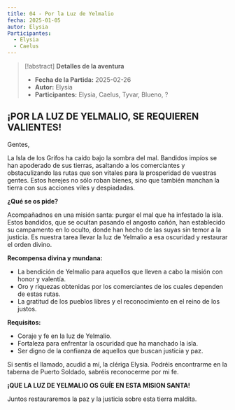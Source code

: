 ```yaml
---
title: 04 - Por la Luz de Yelmalio
fecha: 2025-01-05
autor: Elysia
Participantes:
  - Elysia
  - Caelus
---
```


>[!abstract] **Detalles de la aventura**
>  - **Fecha de la Partida:** 2025-02-26
>  - **Autor:** Elysia
>  - **Participantes:** Elysia, Caelus, Tyvar, Blueno, ?

## ¡POR LA LUZ DE YELMALIO, SE REQUIEREN VALIENTES! 

Gentes, 

La Isla de los Grifos ha caído bajo la sombra del mal. Bandidos impíos se han apoderado de sus tierras, asaltando a los comerciantes y obstaculizando las rutas que son vitales para la prosperidad de vuestras gentes. Estos herejes no sólo roban bienes, sino que también manchan la tierra con sus acciones viles y despiadadas. 

**¿Qué se os pide?** 

Acompañadnos en una misión santa: purgar el mal que ha infestado la isla. Estos bandidos, que se ocultan pasando el angosto cañón, han establecido su campamento en lo oculto, donde han hecho de las suyas sin temor a la justicia. Es nuestra tarea llevar la luz de Yelmalio a esa oscuridad y restaurar el orden divino. 

**Recompensa divina y mundana:**
- La bendición de Yelmalio para aquellos que lleven a cabo la misión con honor y valentía. 
- Oro y riquezas obtenidas por los comerciantes de los cuales dependen de estas rutas. 
- La gratitud de los pueblos libres y el reconocimiento en el reino de los justos. 

**Requisitos:**
- Coraje y fe en la luz de Yelmalio. 
- Fortaleza para enfrentar la oscuridad que ha manchado la isla. 
- Ser digno de la confianza de aquellos que buscan justicia y paz. 
 
Si sentís el llamado, acudid a mí, la clériga Elysia. Podréis encontrarme en la taberna de Puerto Soldado, sabréis reconocerme por mi fe. 

**¡QUE LA LUZ DE YELMALIO OS GUÍE EN ESTA MISION SANTA!** 

Juntos restauraremos la paz y la justicia sobre esta tierra maldita.